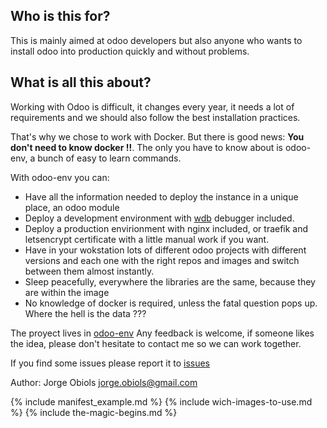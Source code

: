 ## Who is this for?

This is mainly aimed at odoo developers but also anyone who wants to install odoo into production quickly and without problems.

## What is all this about?

Working with Odoo is difficult, it changes every year, it needs a lot of requirements and we should also follow the best installation practices.

That's why we chose to work with Docker. But there is good news: **You don't need to know docker !!**. The only you have to know about is odoo-env, a bunch of easy to learn commands.

With odoo-env you can:
- Have all the information needed to deploy the instance in a unique place, an odoo module
- Deploy a development environment with [wdb](https://github.com/Kozea/wdb) debugger included.
- Deploy a production envirionment with nginx included, or traefik and letsencrypt certificate with a little manual work if you want.
- Have in your wokstation lots of different odoo projects with different versions and each one with the right repos and images and switch between them almost instantly.
- Sleep peacefully, everywhere the libraries are the same, because they are within the image
- No knowledge of docker is required, unless the fatal question pops up. Where the hell is the data ???


<!-- ![](/assets/img/etl-dbs.png)
*<center>Picture 1</center>* -->

The proyect lives in [odoo-env](https://github.com/jobiols/odoo-env) Any feedback
is welcome, if someone likes the idea, please don't hesitate to contact me so we can work together.

If you find some issues please report it to [issues](https://github.com/jobiols/odoo-etl/issues)

Author: Jorge Obiols <jorge.obiols@gmail.com>

{% include manifest_example.md %}
{% include wich-images-to-use.md %}
{% include the-magic-begins.md %}
